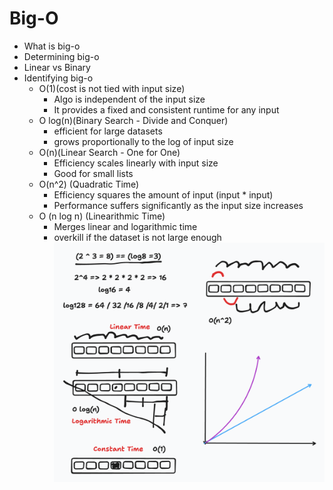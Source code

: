 # Big-O

- What is big-o
- Determining big-o
- Linear vs Binary
- Identifying big-o
  - O(1)(cost is not tied with input size)
    - Algo is independent of the input size
    - It provides a fixed and consistent runtime for any input
  - O log(n)(Binary Search - Divide and Conquer)
    - efficient for large datasets
    - grows proportionally to the log of input size
  - O(n)(Linear Search - One for One)
    - Efficiency scales linearly with input size
    - Good for small lists
  - O(n^2) (Quadratic Time)
    - Efficiency squares the amount of input (input * input)
    - Performance suffers significantly as the input size increases
  - O (n log n) (Linearithmic Time)
    - Merges linear and logarithmic time
    - overkill if the dataset is not large enough
![notes](./resources/notes.png)
